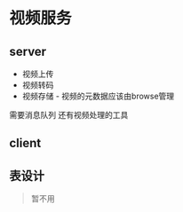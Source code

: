 # 视频服务

## server

- 视频上传
- 视频转码
- 视频存储 - 视频的元数据应该由browse管理

需要消息队列 还有视频处理的工具

## client

## 表设计

> 暂不用